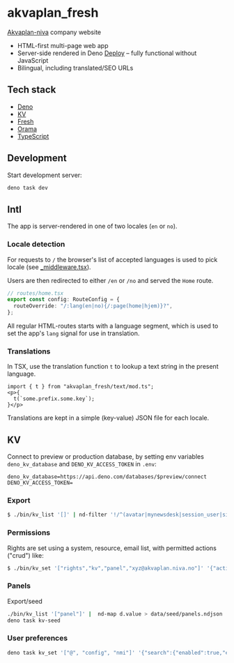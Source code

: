 # akvaplan_fresh

[Akvaplan-niva](https://akvaplan.no/) company website

- HTML-first multi-page web app
- Server-side rendered in Deno [Deploy](https://deno.com/deploy/) – fully
  functional without JavaScript
- Bilingual, including translated/SEO URLs

## Tech stack

- [Deno](https://deno.land/)
- [KV](https://deno.com/kv/)
- [Fresh](https://fresh.deno.dev/)
- [Orama](https://oramasearch.com/)
- [TypeScript](https://www.typescriptlang.org/)

## Development

Start development server:

```sh
deno task dev
```

## Intl

The app is server-rendered in one of two locales (`en` or `no`).

### Locale detection

For requests to `/` the browser's list of accepted languages is used to pick
locale (see [_middleware.tsx](routes/_middleware.tsx)).

Users are then redirected to either `/en` or `/no` and served the `Home` route.

```ts
// routes/home.tsx
export const config: RouteConfig = {
  routeOverride: "/:lang(en|no){/:page(home|hjem)}?",
};
```

All regular HTML-routes starts with a language segment, which is used to set the
app's `lang` signal for use in translation.

### Translations

In TSX, use the translation function `t` to lookup a text string in the present
language.

```tsx
import { t } from "akvaplan_fresh/text/mod.ts";
<p>{
  t(`some.prefix.some.key`);
}</p>
```

Translations are kept in a simple (key-value) JSON file for each locale.

## KV

Connect to preview or production database, by setting env variables
`deno_kv_database` and `DENO_KV_ACCESS_TOKEN` in `.env`:

```
deno_kv_database=https://api.deno.com/databases/$preview/connect
DENO_KV_ACCESS_TOKEN=
```

### Export

```sh
$ ./bin/kv_list '[]' | nd-filter '!/^(avatar|mynewsdesk|session_user|site_sessions)/.test(d.key[0])' > data/kv_export/prod.ndjson
```

### Permissions

Rights are set using a system, resource, email list, with permitted actions
("crud") like:

```sh
$ ./bin/kv_set '["rights","kv","panel","xyz@akvaplan.niva.no"]' '{"actions":"cru"}'
```

### Panels

Export/seed

```sh
./bin/kv_list '["panel"]' |  nd-map d.value > data/seed/panels.ndjson
deno task kv-seed
```

### User preferences

```sh
deno task kv_set '["@", "config", "nmi"]' '{"search":{"enabled":true,"exclude":["person","pubs"]},"cristin":{"enabled":true}}'
```
